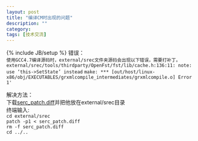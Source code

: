 ```yaml
---
layout: post
title: "编译CM时出现的问题"
description: ""
category: 
tags: [技术交流]
---
```

{% include JB/setup %}
错误：  
`使用GCC4.7编译源码时，external/srec文件夹源码会出现以下错误，需要打补丁。`  
`external/srec/tools/thirdparty/OpenFst/fst/lib/cache.h:136:11: note: use ‘this->SetState’ instead`
`make: *** [out/host/linux-x86/obj/EXECUTABLES/grxmlcompile_intermediates/grxmlcompile.o] Error 1'`

解决方法：  
下载[serc_patch.diff](https:files/patchsrec_patch.diff)并把他放在external/srec目录  
终端输入:  
`cd external/srec`  
`patch -p1 < serc_patch.diff`  
`rm -f serc_patch.diff`  
`cd ../..`  

